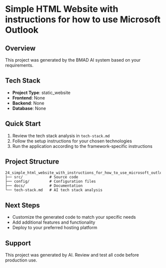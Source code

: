 # Simple HTML Website with instructions for how to use Microsoft Outlook

## Overview
This project was generated by the BMAD AI system based on your requirements.

## Tech Stack
- **Project Type**: static_website
- **Frontend**: None
- **Backend**: None
- **Database**: None

## Quick Start
1. Review the tech stack analysis in `tech-stack.md`
2. Follow the setup instructions for your chosen technologies
3. Run the application according to the framework-specific instructions

## Project Structure
```
24_simple_html_website_with_instructions_for_how_to_use_microsoft_outlook/
├── src/            # Source code
├── config/         # Configuration files
├── docs/           # Documentation
└── tech-stack.md   # AI tech stack analysis
```

## Next Steps
- Customize the generated code to match your specific needs
- Add additional features and functionality
- Deploy to your preferred hosting platform

## Support
This project was generated by AI. Review and test all code before production use.
